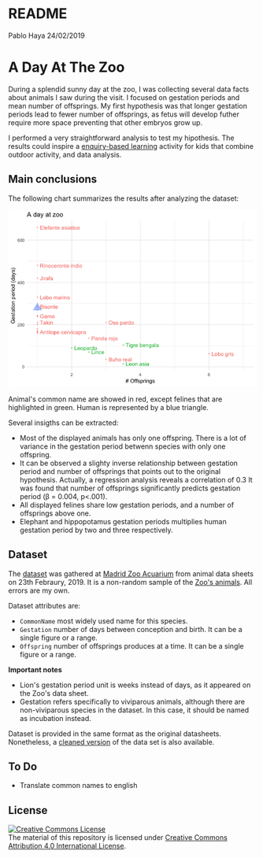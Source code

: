 README
================
Pablo Haya
24/02/2019

A Day At The Zoo
================

During a splendid sunny day at the zoo, I was collecting several data facts about animals I saw during the visit. I focused on gestation periods and mean number of offsprings. My first hypothesis was that longer gestation periods lead to fewer number of offsprings, as fetus will develop futher require more space preventing that other embryos grow up.

I performed a very straightforward analysis to test my hipothesis. The results could inspire a [enquiry-based learning](https://en.wikipedia.org/wiki/Inquiry-based_learning) activity for kids that combine outdoor activity, and data analysis.

Main conclusions
----------------

The following chart summarizes the results after analyzing the dataset:

![](README_files/figure-markdown_github/main-chart-1.png)

Animal's common name are showed in red, except felines that are highlighted in green. Human is represented by a blue triangle.

Several insigths can be extracted:

-   Most of the displayed animals has only one offspring. There is a lot of variance in the gestation period betwenn species with only one offspring.
-   It can be observed a slighty inverse relationship between gestation period and number of offsprings that points out to the original hypothesis. Actually, a regression analysis reveals a correlation of 0.3 It was found that number of offsprings significantly predicts gestation period (β = 0.004, p&lt;.001).
-   All displayed felines share low gestation periods, and a number of offsprings above one.
-   Elephant and hippopotamus gestation periods multiplies human gestation period by two and three respectively.

Dataset
-------

The [dataset](/blob/master/data/gestationoffsprings.csv) was gathered at [Madrid Zoo Acuarium](https://goo.gl/maps/ZUQfrk8Kr7A2) from animal data sheets on 23th Febraury, 2019. It is a non-random sample of the [Zoo's animals](https://www.zoomadrid.com/en/in-the-zoo/animals). All errors are my own.

Dataset attributes are:

-   `CommonName` most widely used name for this species.
-   `Gestation` number of days between conception and birth. It can be a single figure or a range.
-   `Offspring` number of offsprings produces at a time. It can be a single figure or a range.

**Important notes**

-   Lion's gestation period unit is weeks instead of days, as it appeared on the Zoo's data sheet.
-   Gestation refers specifically to viviparous animals, although there are non-viviparous species in the dataset. In this case, it should be named as incubation instead.

Dataset is provided in the same format as the original datasheets. Nonetheless, a [cleaned version](/blob/master/data/gestationoffsprings_clean.csv) of the data set is also available.

To Do
-----

-   Translate common names to english

License
-------

<a rel="license" href="http://creativecommons.org/licenses/by/4.0/"><img alt="Creative Commons License" style="border-width:0" src="https://i.creativecommons.org/l/by/4.0/88x31.png" /></a><br />The material of this repository is licensed under <a rel="license" href="http://creativecommons.org/licenses/by/4.0/">Creative Commons Attribution 4.0 International License</a>.
